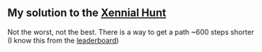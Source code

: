 ## My solution to the [Xennial Hunt](https://hunt.reaktor.com/)

Not the worst, not the best. There is a way to get a path ~600 steps shorter (I know this from the [leaderboard](https://hunt.reaktor.com/hall-of-fame)) 
